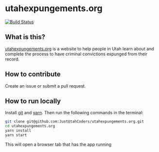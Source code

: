 # utahexpungements.org

[![Build Status](https://travis-ci.org/JustUtahCoders/utahexpungements.org.svg?branch=master)](https://travis-ci.org/JustUtahCoders/utahexpungements.org)

## What is this?

[utahexpungements.org](https://utahexpungements.org) is a website to help people in Utah learn about and complete the process to have criminal convictions expunged from their record.

## How to contribute

Create an issue or submit a pull request.

## How to run locally

Install [git](https://git-scm.com/downloads) and [yarn](https://yarnpkg.com/en/). Then run the following commands in the terminal:

```bash
git clone git@github.com:JustUtahCoders/utahexpungements.org.git
cd utahexpungements.org
yarn install
yarn start
```

This will open a browser tab that has the app running
